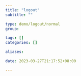 ```yaml
---
title: "logout"
subtitle: ""

type: demo/logout/normal
group:

tags: []
categories: []

aliases:

date: 2023-03-27T21:17:52+08:00

---
```


